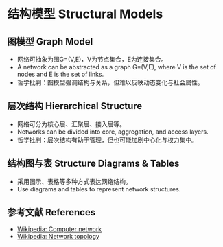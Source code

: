# 结构模型 Structural Models

## 图模型 Graph Model

- 网络可抽象为图G=(V,E)，V为节点集合，E为连接集合。
- A network can be abstracted as a graph G=(V,E), where V is the set of nodes and E is the set of links.
- 哲学批判：图模型强调结构与关系，但难以反映动态变化与社会属性。

## 层次结构 Hierarchical Structure

- 网络可分为核心层、汇聚层、接入层等。
- Networks can be divided into core, aggregation, and access layers.
- 哲学批判：层次结构有助于管理，但也可能加剧中心化与权力集中。

## 结构图与表 Structure Diagrams & Tables

- 采用图示、表格等多种方式表达网络结构。
- Use diagrams and tables to represent network structures.

## 参考文献 References

- [Wikipedia: Computer network](https://en.wikipedia.org/wiki/Computer_network)
- [Wikipedia: Network topology](https://en.wikipedia.org/wiki/Network_topology)
